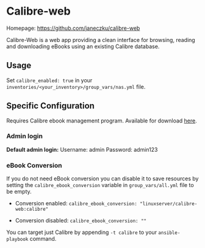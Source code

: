 # Calibre-web

Homepage: <https://github.com/janeczku/calibre-web>

Calibre-Web is a web app providing a clean interface for browsing, reading and downloading eBooks using an existing Calibre database.

## Usage

Set `calibre_enabled: true` in your `inventories/<your_inventory>/group_vars/nas.yml` file.

## Specific Configuration

Requires Calibre ebook management program. Available for download [here](https://calibre-ebook.com/download).

### Admin login

**Default admin login:** Username: admin Password: admin123

### eBook Conversion

If you do not need eBook conversion you can disable it to save resources by setting the `calibre_ebook_conversion` variable in `group_vars/all.yml` file to be empty.

- Conversion enabled: `calibre_ebook_conversion: "linuxserver/calibre-web:calibre"`

- Conversion disabled: `calibre_ebook_conversion: ""`

You can target just Calibre by appending `-t calibre` to your `ansible-playbook` command.
